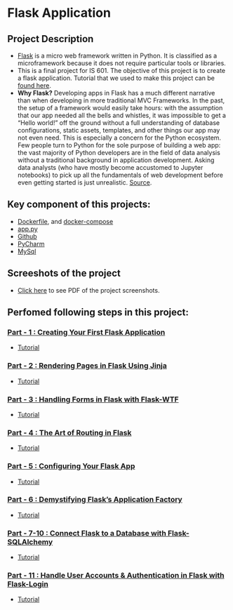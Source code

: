 # Flask Application

## Project Description

* [Flask](https://en.wikipedia.org/wiki/Flask_(web_framework)) is a micro web framework written in Python. It is classified as a microframework because it does not require particular tools or libraries.
* This is a final project for IS 601. The objective of this project is to create a flask application. Tutorial that we used to make this project can be [found here](https://hackersandslackers.com/your-first-flask-application).
* **Why Flask?** 
Developing apps in Flask has a much different narrative than when developing in more traditional MVC Frameworks. In the past, the setup of a framework would easily take hours: with the assumption that our app needed all the bells and whistles, it was impossible to get a “Hello world!” off the ground without a full understanding of database configurations, static assets, templates, and other things our app may not even need. This is especially a concern for the Python ecosystem. Few people turn to Python for the sole purpose of building a web app: the vast majority of Python developers are in the field of data analysis without a traditional background in application development. Asking data analysts (who have mostly become accustomed to Jupyter notebooks) to pick up all the fundamentals of web development before even getting started is just unrealistic. [Source](https://hackersandslackers.com/your-first-flask-application/).


## Key component of this projects:
* [Dockerfile](https://github.com/Milan-36/PythonFlaskWebsite/blob/master/app/Dockerfile), and [docker-compose](https://github.com/Milan-36/PythonFlaskWebsite/blob/master/docker-compose.yml)
* [app.py](https://github.com/Milan-36/PythonFlaskWebsite/blob/master/app/app.py)
* [Github](https://github.com/Milan-36/PythonFlaskWebsite)
* [PyCharm](https://www.jetbrains.com/pycharm/)
* [MySql](https://www.mysql.com/)

## Screeshots of the project
* [Click here](https://github.com/Milan-36/PythonFlaskWebsite/blob/master/Project%204.pdf) to see PDF of the project screenshots.

## Perfomed following steps in this project:

### [Part - 1 : Creating Your First Flask Application](https://github.com/Milan-36/PythonFlaskWebsite/tree/Part-1)
* [Tutorial](https://hackersandslackers.com/your-first-flask-application)

### [Part - 2 : Rendering Pages in Flask Using Jinja](https://github.com/Milan-36/PythonFlaskWebsite/tree/Part-2)
* [Tutorial](https://hackersandslackers.com/flask-jinja-templates)

### [Part - 3 : Handling Forms in Flask with Flask-WTF](https://github.com/Milan-36/PythonFlaskWebsite/tree/Part-3)
* [Tutorial](https://hackersandslackers.com/flask-wtforms-forms)

### [Part - 4 : The Art of Routing in Flask](https://github.com/Milan-36/PythonFlaskWebsite/tree/Part-4)
* [Tutorial](https://hackersandslackers.com/flask-routes)

### [Part - 5 : Configuring Your Flask App](https://github.com/Milan-36/PythonFlaskWebsite/tree/Part-5)
* [Tutorial](https://hackersandslackers.com/configure-flask-applications)

### [Part - 6 : Demystifying Flask’s Application Factory](https://github.com/Milan-36/PythonFlaskWebsite/tree/Part-6)
* [Tutorial](https://hackersandslackers.com/flask-application-factory)

### [Part - 7-10 : Connect Flask to a Database with Flask-SQLAlchemy](https://github.com/Milan-36/PythonFlaskWebsite/tree/Part-7-10)
* [Tutorial](https://hackersandslackers.com/flask-sqlalchemy-database-models)

### [Part - 11 : Handle User Accounts & Authentication in Flask with Flask-Login](https://github.com/Milan-36/PythonFlaskWebsite/tree/Part-11)
* [Tutorial](https://hackersandslackers.com/flask-login-user-authentication)
